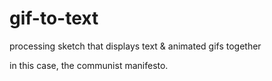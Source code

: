 gif-to-text
===========

processing sketch that displays text &amp; animated gifs together

in this case, the communist manifesto.

